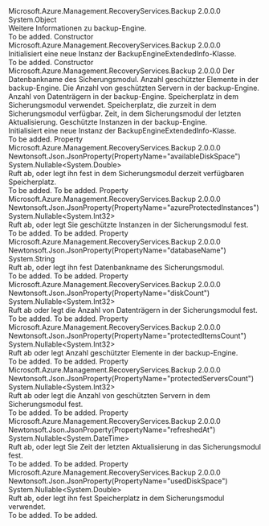 <Type Name="BackupEngineExtendedInfo" FullName="Microsoft.Azure.Management.RecoveryServices.Backup.Models.BackupEngineExtendedInfo">
  <TypeSignature Language="C#" Value="public class BackupEngineExtendedInfo" />
  <TypeSignature Language="ILAsm" Value=".class public auto ansi beforefieldinit BackupEngineExtendedInfo extends System.Object" />
  <TypeSignature Language="DocId" Value="T:Microsoft.Azure.Management.RecoveryServices.Backup.Models.BackupEngineExtendedInfo" />
  <TypeSignature Language="VB.NET" Value="Public Class BackupEngineExtendedInfo" />
  <TypeSignature Language="F#" Value="type BackupEngineExtendedInfo = class" />
  <AssemblyInfo>
    <AssemblyName>Microsoft.Azure.Management.RecoveryServices.Backup</AssemblyName>
    <AssemblyVersion>2.0.0.0</AssemblyVersion>
  </AssemblyInfo>
  <Base>
    <BaseTypeName>System.Object</BaseTypeName>
  </Base>
  <Interfaces />
  <Docs>
    <summary>
            Weitere Informationen zu backup-Engine.
            </summary>
    <remarks>To be added.</remarks>
  </Docs>
  <Members>
    <Member MemberName=".ctor">
      <MemberSignature Language="C#" Value="public BackupEngineExtendedInfo ();" />
      <MemberSignature Language="ILAsm" Value=".method public hidebysig specialname rtspecialname instance void .ctor() cil managed" />
      <MemberSignature Language="DocId" Value="M:Microsoft.Azure.Management.RecoveryServices.Backup.Models.BackupEngineExtendedInfo.#ctor" />
      <MemberSignature Language="VB.NET" Value="Public Sub New ()" />
      <MemberType>Constructor</MemberType>
      <AssemblyInfo>
        <AssemblyName>Microsoft.Azure.Management.RecoveryServices.Backup</AssemblyName>
        <AssemblyVersion>2.0.0.0</AssemblyVersion>
      </AssemblyInfo>
      <Parameters />
      <Docs>
        <summary>
            Initialisiert eine neue Instanz der BackupEngineExtendedInfo-Klasse.
            </summary>
        <remarks>To be added.</remarks>
      </Docs>
    </Member>
    <Member MemberName=".ctor">
      <MemberSignature Language="C#" Value="public BackupEngineExtendedInfo (string databaseName = null, Nullable&lt;int&gt; protectedItemsCount = null, Nullable&lt;int&gt; protectedServersCount = null, Nullable&lt;int&gt; diskCount = null, Nullable&lt;double&gt; usedDiskSpace = null, Nullable&lt;double&gt; availableDiskSpace = null, Nullable&lt;DateTime&gt; refreshedAt = null, Nullable&lt;int&gt; azureProtectedInstances = null);" />
      <MemberSignature Language="ILAsm" Value=".method public hidebysig specialname rtspecialname instance void .ctor(string databaseName, valuetype System.Nullable`1&lt;int32&gt; protectedItemsCount, valuetype System.Nullable`1&lt;int32&gt; protectedServersCount, valuetype System.Nullable`1&lt;int32&gt; diskCount, valuetype System.Nullable`1&lt;float64&gt; usedDiskSpace, valuetype System.Nullable`1&lt;float64&gt; availableDiskSpace, valuetype System.Nullable`1&lt;valuetype System.DateTime&gt; refreshedAt, valuetype System.Nullable`1&lt;int32&gt; azureProtectedInstances) cil managed" />
      <MemberSignature Language="DocId" Value="M:Microsoft.Azure.Management.RecoveryServices.Backup.Models.BackupEngineExtendedInfo.#ctor(System.String,System.Nullable{System.Int32},System.Nullable{System.Int32},System.Nullable{System.Int32},System.Nullable{System.Double},System.Nullable{System.Double},System.Nullable{System.DateTime},System.Nullable{System.Int32})" />
      <MemberSignature Language="VB.NET" Value="Public Sub New (Optional databaseName As String = null, Optional protectedItemsCount As Nullable(Of Integer) = null, Optional protectedServersCount As Nullable(Of Integer) = null, Optional diskCount As Nullable(Of Integer) = null, Optional usedDiskSpace As Nullable(Of Double) = null, Optional availableDiskSpace As Nullable(Of Double) = null, Optional refreshedAt As Nullable(Of DateTime) = null, Optional azureProtectedInstances As Nullable(Of Integer) = null)" />
      <MemberSignature Language="F#" Value="new Microsoft.Azure.Management.RecoveryServices.Backup.Models.BackupEngineExtendedInfo : string * Nullable&lt;int&gt; * Nullable&lt;int&gt; * Nullable&lt;int&gt; * Nullable&lt;double&gt; * Nullable&lt;double&gt; * Nullable&lt;DateTime&gt; * Nullable&lt;int&gt; -&gt; Microsoft.Azure.Management.RecoveryServices.Backup.Models.BackupEngineExtendedInfo" Usage="new Microsoft.Azure.Management.RecoveryServices.Backup.Models.BackupEngineExtendedInfo (databaseName, protectedItemsCount, protectedServersCount, diskCount, usedDiskSpace, availableDiskSpace, refreshedAt, azureProtectedInstances)" />
      <MemberType>Constructor</MemberType>
      <AssemblyInfo>
        <AssemblyName>Microsoft.Azure.Management.RecoveryServices.Backup</AssemblyName>
        <AssemblyVersion>2.0.0.0</AssemblyVersion>
      </AssemblyInfo>
      <Parameters>
        <Parameter Name="databaseName" Type="System.String" />
        <Parameter Name="protectedItemsCount" Type="System.Nullable&lt;System.Int32&gt;" />
        <Parameter Name="protectedServersCount" Type="System.Nullable&lt;System.Int32&gt;" />
        <Parameter Name="diskCount" Type="System.Nullable&lt;System.Int32&gt;" />
        <Parameter Name="usedDiskSpace" Type="System.Nullable&lt;System.Double&gt;" />
        <Parameter Name="availableDiskSpace" Type="System.Nullable&lt;System.Double&gt;" />
        <Parameter Name="refreshedAt" Type="System.Nullable&lt;System.DateTime&gt;" />
        <Parameter Name="azureProtectedInstances" Type="System.Nullable&lt;System.Int32&gt;" />
      </Parameters>
      <Docs>
        <param name="databaseName">Der Datenbankname des Sicherungsmodul.</param>
        <param name="protectedItemsCount">Anzahl geschützter Elemente in der backup-Engine.</param>
        <param name="protectedServersCount">Die Anzahl von geschützten Servern in der backup-Engine.</param>
        <param name="diskCount">Anzahl von Datenträgern in der backup-Engine.</param>
        <param name="usedDiskSpace">Speicherplatz in dem Sicherungsmodul verwendet.</param>
        <param name="availableDiskSpace">Speicherplatz, die zurzeit in dem Sicherungsmodul verfügbar.</param>
        <param name="refreshedAt">Zeit, in dem Sicherungsmodul der letzten Aktualisierung.</param>
        <param name="azureProtectedInstances">Geschützte Instanzen in der backup-Engine.</param>
        <summary>
            Initialisiert eine neue Instanz der BackupEngineExtendedInfo-Klasse.
            </summary>
        <remarks>To be added.</remarks>
      </Docs>
    </Member>
    <Member MemberName="AvailableDiskSpace">
      <MemberSignature Language="C#" Value="public Nullable&lt;double&gt; AvailableDiskSpace { get; set; }" />
      <MemberSignature Language="ILAsm" Value=".property instance valuetype System.Nullable`1&lt;float64&gt; AvailableDiskSpace" />
      <MemberSignature Language="DocId" Value="P:Microsoft.Azure.Management.RecoveryServices.Backup.Models.BackupEngineExtendedInfo.AvailableDiskSpace" />
      <MemberSignature Language="VB.NET" Value="Public Property AvailableDiskSpace As Nullable(Of Double)" />
      <MemberSignature Language="F#" Value="member this.AvailableDiskSpace : Nullable&lt;double&gt; with get, set" Usage="Microsoft.Azure.Management.RecoveryServices.Backup.Models.BackupEngineExtendedInfo.AvailableDiskSpace" />
      <MemberType>Property</MemberType>
      <AssemblyInfo>
        <AssemblyName>Microsoft.Azure.Management.RecoveryServices.Backup</AssemblyName>
        <AssemblyVersion>2.0.0.0</AssemblyVersion>
      </AssemblyInfo>
      <Attributes>
        <Attribute>
          <AttributeName>Newtonsoft.Json.JsonProperty(PropertyName="availableDiskSpace")</AttributeName>
        </Attribute>
      </Attributes>
      <ReturnValue>
        <ReturnType>System.Nullable&lt;System.Double&gt;</ReturnType>
      </ReturnValue>
      <Docs>
        <summary>
            Ruft ab, oder legt ihn fest in dem Sicherungsmodul derzeit verfügbaren Speicherplatz.
            </summary>
        <value>To be added.</value>
        <remarks>To be added.</remarks>
      </Docs>
    </Member>
    <Member MemberName="AzureProtectedInstances">
      <MemberSignature Language="C#" Value="public Nullable&lt;int&gt; AzureProtectedInstances { get; set; }" />
      <MemberSignature Language="ILAsm" Value=".property instance valuetype System.Nullable`1&lt;int32&gt; AzureProtectedInstances" />
      <MemberSignature Language="DocId" Value="P:Microsoft.Azure.Management.RecoveryServices.Backup.Models.BackupEngineExtendedInfo.AzureProtectedInstances" />
      <MemberSignature Language="VB.NET" Value="Public Property AzureProtectedInstances As Nullable(Of Integer)" />
      <MemberSignature Language="F#" Value="member this.AzureProtectedInstances : Nullable&lt;int&gt; with get, set" Usage="Microsoft.Azure.Management.RecoveryServices.Backup.Models.BackupEngineExtendedInfo.AzureProtectedInstances" />
      <MemberType>Property</MemberType>
      <AssemblyInfo>
        <AssemblyName>Microsoft.Azure.Management.RecoveryServices.Backup</AssemblyName>
        <AssemblyVersion>2.0.0.0</AssemblyVersion>
      </AssemblyInfo>
      <Attributes>
        <Attribute>
          <AttributeName>Newtonsoft.Json.JsonProperty(PropertyName="azureProtectedInstances")</AttributeName>
        </Attribute>
      </Attributes>
      <ReturnValue>
        <ReturnType>System.Nullable&lt;System.Int32&gt;</ReturnType>
      </ReturnValue>
      <Docs>
        <summary>
            Ruft ab, oder legt Sie geschützte Instanzen in der Sicherungsmodul fest.
            </summary>
        <value>To be added.</value>
        <remarks>To be added.</remarks>
      </Docs>
    </Member>
    <Member MemberName="DatabaseName">
      <MemberSignature Language="C#" Value="public string DatabaseName { get; set; }" />
      <MemberSignature Language="ILAsm" Value=".property instance string DatabaseName" />
      <MemberSignature Language="DocId" Value="P:Microsoft.Azure.Management.RecoveryServices.Backup.Models.BackupEngineExtendedInfo.DatabaseName" />
      <MemberSignature Language="VB.NET" Value="Public Property DatabaseName As String" />
      <MemberSignature Language="F#" Value="member this.DatabaseName : string with get, set" Usage="Microsoft.Azure.Management.RecoveryServices.Backup.Models.BackupEngineExtendedInfo.DatabaseName" />
      <MemberType>Property</MemberType>
      <AssemblyInfo>
        <AssemblyName>Microsoft.Azure.Management.RecoveryServices.Backup</AssemblyName>
        <AssemblyVersion>2.0.0.0</AssemblyVersion>
      </AssemblyInfo>
      <Attributes>
        <Attribute>
          <AttributeName>Newtonsoft.Json.JsonProperty(PropertyName="databaseName")</AttributeName>
        </Attribute>
      </Attributes>
      <ReturnValue>
        <ReturnType>System.String</ReturnType>
      </ReturnValue>
      <Docs>
        <summary>
            Ruft ab, oder legt ihn fest Datenbankname des Sicherungsmodul.
            </summary>
        <value>To be added.</value>
        <remarks>To be added.</remarks>
      </Docs>
    </Member>
    <Member MemberName="DiskCount">
      <MemberSignature Language="C#" Value="public Nullable&lt;int&gt; DiskCount { get; set; }" />
      <MemberSignature Language="ILAsm" Value=".property instance valuetype System.Nullable`1&lt;int32&gt; DiskCount" />
      <MemberSignature Language="DocId" Value="P:Microsoft.Azure.Management.RecoveryServices.Backup.Models.BackupEngineExtendedInfo.DiskCount" />
      <MemberSignature Language="VB.NET" Value="Public Property DiskCount As Nullable(Of Integer)" />
      <MemberSignature Language="F#" Value="member this.DiskCount : Nullable&lt;int&gt; with get, set" Usage="Microsoft.Azure.Management.RecoveryServices.Backup.Models.BackupEngineExtendedInfo.DiskCount" />
      <MemberType>Property</MemberType>
      <AssemblyInfo>
        <AssemblyName>Microsoft.Azure.Management.RecoveryServices.Backup</AssemblyName>
        <AssemblyVersion>2.0.0.0</AssemblyVersion>
      </AssemblyInfo>
      <Attributes>
        <Attribute>
          <AttributeName>Newtonsoft.Json.JsonProperty(PropertyName="diskCount")</AttributeName>
        </Attribute>
      </Attributes>
      <ReturnValue>
        <ReturnType>System.Nullable&lt;System.Int32&gt;</ReturnType>
      </ReturnValue>
      <Docs>
        <summary>
            Ruft ab oder legt die Anzahl von Datenträgern in der Sicherungsmodul fest.
            </summary>
        <value>To be added.</value>
        <remarks>To be added.</remarks>
      </Docs>
    </Member>
    <Member MemberName="ProtectedItemsCount">
      <MemberSignature Language="C#" Value="public Nullable&lt;int&gt; ProtectedItemsCount { get; set; }" />
      <MemberSignature Language="ILAsm" Value=".property instance valuetype System.Nullable`1&lt;int32&gt; ProtectedItemsCount" />
      <MemberSignature Language="DocId" Value="P:Microsoft.Azure.Management.RecoveryServices.Backup.Models.BackupEngineExtendedInfo.ProtectedItemsCount" />
      <MemberSignature Language="VB.NET" Value="Public Property ProtectedItemsCount As Nullable(Of Integer)" />
      <MemberSignature Language="F#" Value="member this.ProtectedItemsCount : Nullable&lt;int&gt; with get, set" Usage="Microsoft.Azure.Management.RecoveryServices.Backup.Models.BackupEngineExtendedInfo.ProtectedItemsCount" />
      <MemberType>Property</MemberType>
      <AssemblyInfo>
        <AssemblyName>Microsoft.Azure.Management.RecoveryServices.Backup</AssemblyName>
        <AssemblyVersion>2.0.0.0</AssemblyVersion>
      </AssemblyInfo>
      <Attributes>
        <Attribute>
          <AttributeName>Newtonsoft.Json.JsonProperty(PropertyName="protectedItemsCount")</AttributeName>
        </Attribute>
      </Attributes>
      <ReturnValue>
        <ReturnType>System.Nullable&lt;System.Int32&gt;</ReturnType>
      </ReturnValue>
      <Docs>
        <summary>
            Ruft ab oder legt Anzahl geschützter Elemente in der backup-Engine.
            </summary>
        <value>To be added.</value>
        <remarks>To be added.</remarks>
      </Docs>
    </Member>
    <Member MemberName="ProtectedServersCount">
      <MemberSignature Language="C#" Value="public Nullable&lt;int&gt; ProtectedServersCount { get; set; }" />
      <MemberSignature Language="ILAsm" Value=".property instance valuetype System.Nullable`1&lt;int32&gt; ProtectedServersCount" />
      <MemberSignature Language="DocId" Value="P:Microsoft.Azure.Management.RecoveryServices.Backup.Models.BackupEngineExtendedInfo.ProtectedServersCount" />
      <MemberSignature Language="VB.NET" Value="Public Property ProtectedServersCount As Nullable(Of Integer)" />
      <MemberSignature Language="F#" Value="member this.ProtectedServersCount : Nullable&lt;int&gt; with get, set" Usage="Microsoft.Azure.Management.RecoveryServices.Backup.Models.BackupEngineExtendedInfo.ProtectedServersCount" />
      <MemberType>Property</MemberType>
      <AssemblyInfo>
        <AssemblyName>Microsoft.Azure.Management.RecoveryServices.Backup</AssemblyName>
        <AssemblyVersion>2.0.0.0</AssemblyVersion>
      </AssemblyInfo>
      <Attributes>
        <Attribute>
          <AttributeName>Newtonsoft.Json.JsonProperty(PropertyName="protectedServersCount")</AttributeName>
        </Attribute>
      </Attributes>
      <ReturnValue>
        <ReturnType>System.Nullable&lt;System.Int32&gt;</ReturnType>
      </ReturnValue>
      <Docs>
        <summary>
            Ruft ab oder legt die Anzahl von geschützten Servern in dem Sicherungsmodul fest.
            </summary>
        <value>To be added.</value>
        <remarks>To be added.</remarks>
      </Docs>
    </Member>
    <Member MemberName="RefreshedAt">
      <MemberSignature Language="C#" Value="public Nullable&lt;DateTime&gt; RefreshedAt { get; set; }" />
      <MemberSignature Language="ILAsm" Value=".property instance valuetype System.Nullable`1&lt;valuetype System.DateTime&gt; RefreshedAt" />
      <MemberSignature Language="DocId" Value="P:Microsoft.Azure.Management.RecoveryServices.Backup.Models.BackupEngineExtendedInfo.RefreshedAt" />
      <MemberSignature Language="VB.NET" Value="Public Property RefreshedAt As Nullable(Of DateTime)" />
      <MemberSignature Language="F#" Value="member this.RefreshedAt : Nullable&lt;DateTime&gt; with get, set" Usage="Microsoft.Azure.Management.RecoveryServices.Backup.Models.BackupEngineExtendedInfo.RefreshedAt" />
      <MemberType>Property</MemberType>
      <AssemblyInfo>
        <AssemblyName>Microsoft.Azure.Management.RecoveryServices.Backup</AssemblyName>
        <AssemblyVersion>2.0.0.0</AssemblyVersion>
      </AssemblyInfo>
      <Attributes>
        <Attribute>
          <AttributeName>Newtonsoft.Json.JsonProperty(PropertyName="refreshedAt")</AttributeName>
        </Attribute>
      </Attributes>
      <ReturnValue>
        <ReturnType>System.Nullable&lt;System.DateTime&gt;</ReturnType>
      </ReturnValue>
      <Docs>
        <summary>
            Ruft ab, oder legt Sie Zeit der letzten Aktualisierung in das Sicherungsmodul fest.
            </summary>
        <value>To be added.</value>
        <remarks>To be added.</remarks>
      </Docs>
    </Member>
    <Member MemberName="UsedDiskSpace">
      <MemberSignature Language="C#" Value="public Nullable&lt;double&gt; UsedDiskSpace { get; set; }" />
      <MemberSignature Language="ILAsm" Value=".property instance valuetype System.Nullable`1&lt;float64&gt; UsedDiskSpace" />
      <MemberSignature Language="DocId" Value="P:Microsoft.Azure.Management.RecoveryServices.Backup.Models.BackupEngineExtendedInfo.UsedDiskSpace" />
      <MemberSignature Language="VB.NET" Value="Public Property UsedDiskSpace As Nullable(Of Double)" />
      <MemberSignature Language="F#" Value="member this.UsedDiskSpace : Nullable&lt;double&gt; with get, set" Usage="Microsoft.Azure.Management.RecoveryServices.Backup.Models.BackupEngineExtendedInfo.UsedDiskSpace" />
      <MemberType>Property</MemberType>
      <AssemblyInfo>
        <AssemblyName>Microsoft.Azure.Management.RecoveryServices.Backup</AssemblyName>
        <AssemblyVersion>2.0.0.0</AssemblyVersion>
      </AssemblyInfo>
      <Attributes>
        <Attribute>
          <AttributeName>Newtonsoft.Json.JsonProperty(PropertyName="usedDiskSpace")</AttributeName>
        </Attribute>
      </Attributes>
      <ReturnValue>
        <ReturnType>System.Nullable&lt;System.Double&gt;</ReturnType>
      </ReturnValue>
      <Docs>
        <summary>
            Ruft ab, oder legt ihn fest Speicherplatz in dem Sicherungsmodul verwendet.
            </summary>
        <value>To be added.</value>
        <remarks>To be added.</remarks>
      </Docs>
    </Member>
  </Members>
</Type>